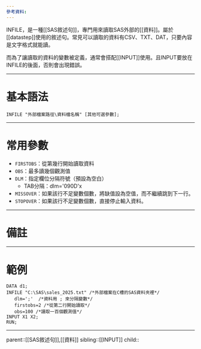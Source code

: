 ```yaml
---
參考資料:
---
```

INFILE，是一種[[SAS敘述句]]，專門用來讀取SAS外部的[[資料]]。屬於[[datastep]]使用的敘述句。常見可以讀取的資料有CSV、TXT、DAT，只要內容是文字格式就能讀。

而為了讓讀取的資料的變數被定義，通常會搭配[[INPUT]]使用。且INPUT要放在INFILE的後面，否則會出現錯誤。
- - -
# 基本語法
```SAS
INFILE "外部檔案路徑\資料檔名稱" [其他可選參數];
```
- - -
# 常用參數
- `FIRSTOBS`：從第幾行開始讀取資料
- `OBS`：最多讀幾個觀測值
- `DLM`：指定欄位分隔符號（預設為空白）
	- TAB分隔：dlm='090D'x
- `MISSOVER`：如果該行不足變數個數，將缺值設為空值，而不繼續跳到下一行。
- `STOPOVER`：如果該行不足變數個數，直接停止輸入資料。
- - -
# 備註

- - -
# 範例
```SAS
DATA d1;
INFILE "C:\SAS\sales_2025.txt" /*外部檔案在C槽的SAS資料夾裡*/
   dlm=';'  /*資料用 ; 來分隔變數*/
   firstobs=2 /*從第二行開始讀取*/
   obs=100 /*讀取一百個觀測值*/
INPUT X1 X2;
RUN;
```
- - -
parent::[[SAS敘述句]],[[資料]]
sibling::[[INPUT]]
child::